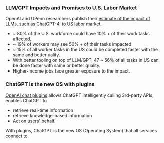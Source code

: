
### LLM/GPT Impacts and Promises to U.S. Labor Market

OpenAI and UPenn researchers publish their [estimate of the impact of LLMs, such as ChatGPT-4, to US labor market](https://arxiv.org/abs/2303.10130).
* ~ 80% of the U.S. workforce could have 10% + of their work tasks affected, 
* ~ 19% of workers may see 50% +  of their tasks impacted
* ~ 15% of all worker tasks in the US could be completed faster with the same and better uality.
* With better tooling on top of LLM/GPT, 47 ~ 56% of all tasks in US can be done faster with same or better quality. 
* Higher-income jobs face greater exposure to the impact.


### ChatGPT is the new OS with plugins
[OpenAI chat plugins](https://platform.openai.com/docs/plugins/introduction) allows ChatGPT intelligently calling 3rd-party APIs, enables ChatGPT to 
* retrieve real-time information
* retrieve knowledge-based information
* Act on users' behalf. 

With plugins, ChatGPT is the new OS (Operating System) that all services connect to.
